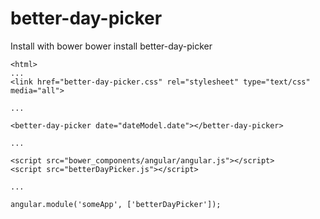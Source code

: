 better-day-picker
==================

Install with bower
    bower install better-day-picker


    <html>
    ...
    <link href="better-day-picker.css" rel="stylesheet" type="text/css" media="all">

    ...

    <better-day-picker date="dateModel.date"></better-day-picker>

    ...

    <script src="bower_components/angular/angular.js"></script>
    <script src="betterDayPicker.js"></script>

    ...

    angular.module('someApp', ['betterDayPicker']);
